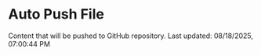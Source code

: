 # Auto Push File

Content that will be pushed to GitHub repository.
Last updated: 08/18/2025, 07:00:44 PM